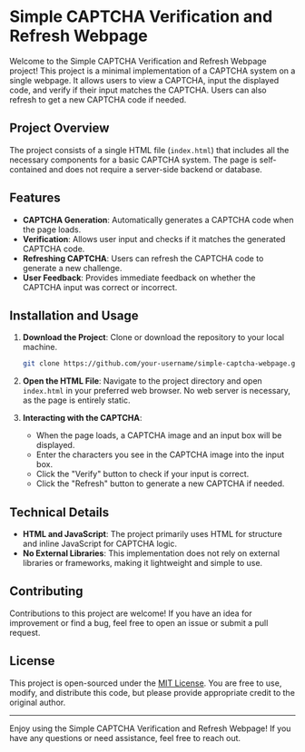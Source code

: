 # Simple CAPTCHA Verification and Refresh Webpage

Welcome to the Simple CAPTCHA Verification and Refresh Webpage project! This project is a minimal implementation of a CAPTCHA system on a single webpage. It allows users to view a CAPTCHA, input the displayed code, and verify if their input matches the CAPTCHA. Users can also refresh to get a new CAPTCHA code if needed.

## Project Overview

The project consists of a single HTML file (`index.html`) that includes all the necessary components for a basic CAPTCHA system. The page is self-contained and does not require a server-side backend or database.

## Features

- **CAPTCHA Generation**: Automatically generates a CAPTCHA code when the page loads.
- **Verification**: Allows user input and checks if it matches the generated CAPTCHA code.
- **Refreshing CAPTCHA**: Users can refresh the CAPTCHA code to generate a new challenge.
- **User Feedback**: Provides immediate feedback on whether the CAPTCHA input was correct or incorrect.

## Installation and Usage

1. **Download the Project**: Clone or download the repository to your local machine.
   ```bash
   git clone https://github.com/your-username/simple-captcha-webpage.git
   ```

2. **Open the HTML File**: Navigate to the project directory and open `index.html` in your preferred web browser. No web server is necessary, as the page is entirely static.

3. **Interacting with the CAPTCHA**:
    - When the page loads, a CAPTCHA image and an input box will be displayed.
    - Enter the characters you see in the CAPTCHA image into the input box.
    - Click the "Verify" button to check if your input is correct.
    - Click the "Refresh" button to generate a new CAPTCHA if needed.

## Technical Details

- **HTML and JavaScript**: The project primarily uses HTML for structure and inline JavaScript for CAPTCHA logic.
- **No External Libraries**: This implementation does not rely on external libraries or frameworks, making it lightweight and simple to use.

## Contributing

Contributions to this project are welcome! If you have an idea for improvement or find a bug, feel free to open an issue or submit a pull request.

## License

This project is open-sourced under the [MIT License](LICENSE). You are free to use, modify, and distribute this code, but please provide appropriate credit to the original author.

---

Enjoy using the Simple CAPTCHA Verification and Refresh Webpage! If you have any questions or need assistance, feel free to reach out.